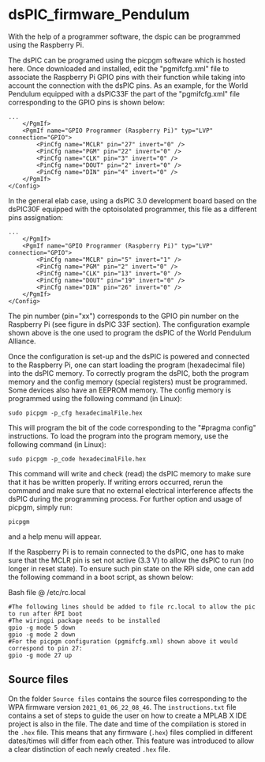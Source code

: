 # dsPIC_firmware_Pendulum

With the help of a programmer software, the dspic can be programmed using the Raspberry Pi.

The dsPIC can be programed using the picpgm software which is hosted here. Once downloaded and installed, edit the "pgmifcfg.xml" file to associate the Raspberry Pi GPIO pins with their function while taking into account the connection with the dsPIC pins.
As an example, for the World Pendulum equipped with a dsPIC33F the part of the "pgmifcfg.xml" file corresponding to the GPIO pins is shown below:

```
...
    </PgmIf>
    <PgmIf name="GPIO Programmer (Raspberry Pi)" typ="LVP" connection="GPIO">
        <PinCfg name="MCLR" pin="27" invert="0" />
        <PinCfg name="PGM" pin="22" invert="0" />
        <PinCfg name="CLK" pin="3" invert="0" />
        <PinCfg name="DOUT" pin="2" invert="0" />
        <PinCfg name="DIN" pin="4" invert="0" />
    </PgmIf>
</Config>
```
In the general elab case, using a dsPIC 3.0 development board based on the dsPIC30F equipped with the optoisolated programmer, this file as a different pins assignation:

```
...    
    </PgmIf>
    <PgmIf name="GPIO Programmer (Raspberry Pi)" typ="LVP" connection="GPIO">
        <PinCfg name="MCLR" pin="5" invert="1" />
        <PinCfg name="PGM" pin="2" invert="0" />
        <PinCfg name="CLK" pin="13" invert="0" />
        <PinCfg name="DOUT" pin="19" invert="0" />
        <PinCfg name="DIN" pin="26" invert="0" />
    </PgmIf>
</Config>
```

The pin number (pin="xx") corresponds to the GPIO pin number on the Raspberry Pi (see figure in dsPIC 33F section). The configuration example shown above is the one used to program the dsPIC of the World Pendulum Alliance.

Once the configuration is set-up and the dsPIC is powered and connected to the Raspberry Pi, one can start loading the program (hexadecimal file) into the dsPIC memory. To correctly program the dsPIC, both the program memory and the config memory (special registers) must be programmed. Some devices also have an EEPROM memory. The config memory is programmed using the following command (in Linux):

``` 
sudo picpgm -p_cfg hexadecimalFile.hex
``` 

This will program the bit of the code corresponding to the "#pragma config" instructions. To load the program into the program memory, use the following command (in Linux):
```
sudo picpgm -p_code hexadecimalFile.hex
```
This command will write and check (read) the dsPIC memory to make sure that it has be written properly. If writing errors occurred, rerun the command and make sure that no external electrical interference affects the dsPIC during the programming process. For further option and usage of picpgm, simply run:
```
picpgm
```
and a help menu will appear.

If the Raspberry Pi is to remain connected to the dsPIC, one has to make sure that the MCLR pin is set not active (3.3 V) to allow the dsPIC to run (no longer in reset state). To ensure such pin state on the RPi side, one can add the following command in a boot script, as shown below:

Bash file @ /etc/rc.local

```
#The following lines should be added to file rc.local to allow the pic to run after RPI boot
#The wiringpi package needs to be installed
gpio -g mode 5 down
gpio -g mode 2 down
#For the picpgm configuration (pgmifcfg.xml) shown above it would correspond to pin 27:
gpio -g mode 27 up
```

## Source files

On the folder `Source files` contains the source files corresponding to the WPA firmware version `2021_01_06_22_08_46`. The `instructions.txt` file contains a set of steps to guide the user on how to create a MPLAB X IDE project is also in the file. The date and time of the compilation is stored in the `.hex` file. This means that any firmware (`.hex`) files complied in different dates/times will differ from each other. This feature was introduced to allow a clear distinction of each newly created `.hex` file.
